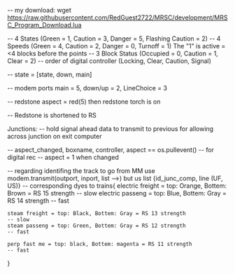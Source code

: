 -- my download: wget https://raw.githubusercontent.com/RedGuest2722/MRSC/development/MRSC_Program_Download.lua

-- 4 States (Green = 1, Caution = 3, Danger = 5, Flashing Caution = 2)
-- 4 Speeds (Green = 4, Caution = 2, Danger = 0, Turnoff = 1)    The "1" is active =<4 blocks before the points
-- 3 Block Status (Occupied = 0, Caution = 1, Clear = 2)
-- order of digital controller (Locking, Clear, Caution, Signal)

-- state = [state, down, main]

-- modem ports main = 5, down/up = 2, LineChoice = 3

-- redstone aspect = red(5) then redstone torch is on

-- Redstone is shortened to RS

Junctions:
-- hold signal ahead data to transmit to previous for allowing across junction on exit computer

-- aspect_changed, boxname, controller, aspect == os.pullevent() -- for digital rec
-- aspect = 1 when changed

-- regarding identifing the track to go from MM use modem.transmit(outport, inport, list -->) but us list {id_junc_comp, line (UF, US)}
-- corresponding dyes to trains{
    electric freight = top: Orange, Bottem: Brown = RS 15 strength          -- slow
    electric passeng = top: Blue, Bottem: Gray = RS 14 strength             -- fast

    steam freight = top: Black, Bottem: Gray = RS 13 strength               -- slow
    steam passeng = top: Green, Bottem: Gray = RS 12 strength               -- fast

    perp fast me = top: black, Bottem: magenta = RS 11 strength             -- fast
}

